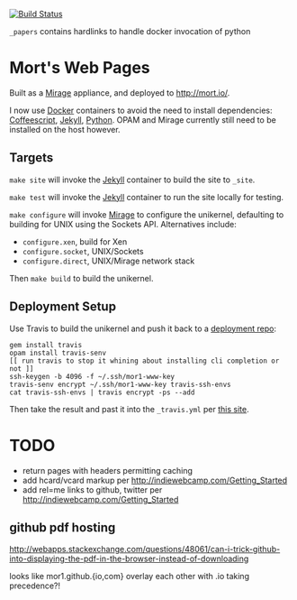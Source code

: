 [![Build Status](https://travis-ci.org/mor1/mor1.github.io.png?branch=master)](https://travis-ci.org/mor1/mor1.github.io)

`_papers` contains hardlinks to handle docker invocation of python

# Mort's Web Pages

Built as a [Mirage][] appliance, and deployed to <http://mort.io/>.

I now use [Docker](https://docker.com/) containers to avoid the need to install
dependencies: [Coffeescript][], [Jekyll][], [Python][]. OPAM and Mirage
currently still need to be installed on the host however.

## Targets

`make site` will invoke the [Jekyll][] container to build the site to `_site`.

`make test` will invoke the [Jekyll][] container to run the site locally for
testing.

`make configure` will invoke [Mirage][] to configure the unikernel, defaulting
to building for UNIX using the Sockets API. Alternatives include:

+ `configure.xen`, build for Xen
+ `configure.socket`, UNIX/Sockets
+ `configure.direct`, UNIX/Mirage network stack

Then `make build` to build the unikernel.

[jekyll]: http://jekyllrb.com/
[coffeescript]: http://coffeescript.org/
[mirage]: https://mirage.io/
[python]: http://python.org/

## Deployment Setup

Use Travis to build the unikernel and push it back to
a [deployment repo](https://github.com/mor1/mor1.githu.io-deployment/):

```
gem install travis
opam install travis-senv
[[ run travis to stop it whining about installing cli completion or not ]]
ssh-keygen -b 4096 -f ~/.ssh/mor1-www-key
travis-senv encrypt ~/.ssh/mor1-www-key travis-ssh-envs
cat travis-ssh-envs | travis encrypt -ps --add
```

Then take the result and past it into the `_travis.yml`
per
[this site](https://github.com/mor1/mor1.github.io/blob/master/.travis.yml#L28-L40).

# TODO

+ return pages with headers permitting caching
+ add hcard/vcard markup per <http://indiewebcamp.com/Getting_Started>
+ add rel=me links to github, twitter per <http://indiewebcamp.com/Getting_Started>

## github pdf hosting

http://webapps.stackexchange.com/questions/48061/can-i-trick-github-into-displaying-the-pdf-in-the-browser-instead-of-downloading

looks like mor1.github.{io,com} overlay each other with .io taking precedence?!
